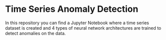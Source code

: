 # Time Series Anomaly Detection
In this repository you can find a Jupyter Notebook where a time series dataset is created and 4 types of neural network architectures are trained to detect anomalies on the data.
